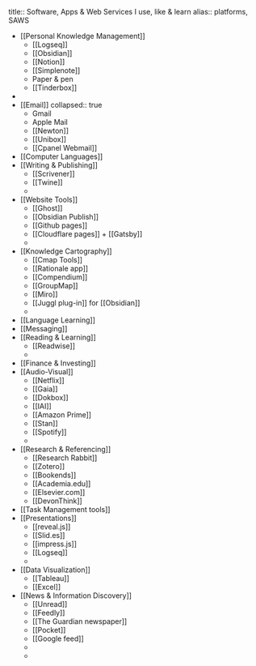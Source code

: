 title:: Software, Apps & Web Services I use, like & learn
alias:: platforms, SAWS

- [[Personal Knowledge Management]]
	- [[Logseq]]
	- [[Obsidian]]
	- [[Notion]]
	- [[Simplenote]]
	- Paper & pen
	- [[Tinderbox]]
-
- [[Email]]
  collapsed:: true
	- Gmail
	- Apple Mail
	- [[Newton]]
	- [[Unibox]]
	- [[Cpanel Webmail]]
- [[Computer Languages]]
- [[Writing & Publishing]]
	- [[Scrivener]]
	- [[Twine]]
	-
- [[Website Tools]]
	- [[Ghost]]
	- [[Obsidian Publish]]
	- [[Github pages]]
	- [[Cloudflare pages]] + [[Gatsby]]
	-
- [[Knowledge Cartography]]
	- [[Cmap Tools]]
	- [[Rationale app]]
	- [[Compendium]]
	- [[GroupMap]]
	- [[Miro]]
	- [[Juggl plug-in]] for [[Obsidian]]
	-
- [[Language Learning]]
- [[Messaging]]
- [[Reading & Learning]]
	- [[Readwise]]
	-
- [[Finance & Investing]]
- [[Audio-Visual]]
	- [[Netflix]]
	- [[Gaia]]
	- [[Dokbox]]
	- [[IAI]]
	- [[Amazon Prime]]
	- [[Stan]]
	- [[Spotify]]
	-
- [[Research & Referencing]]
	- [[Research Rabbit]]
	- [[Zotero]]
	- [[Bookends]]
	- [[Academia.edu]]
	- [[Elsevier.com]]
	- [[DevonThink]]
- [[Task Management tools]]
- [[Presentations]]
	- [[reveal.js]]
	- [[Slid.es]]
	- [[impress.js]]
	- [[Logseq]]
	-
- [[Data Visualization]]
	- [[Tableau]]
	- [[Excel]]
- [[News & Information Discovery]]
	- [[Unread]]
	- [[Feedly]]
	- [[The Guardian newspaper]]
	- [[Pocket]]
	- [[Google feed]]
	-
	-